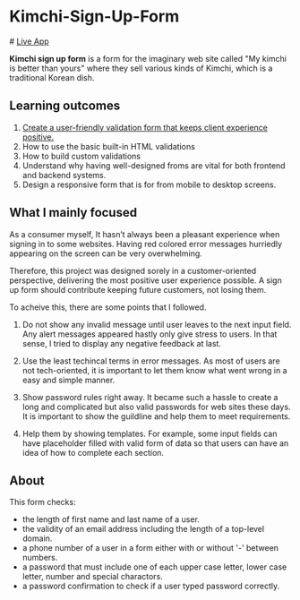 # Kimchi-Sign-Up-Form

\# [Live App](https://eyeri91.github.io/Sign-Up-Form/)

**Kimchi sign up form** is a form for the imaginary web site called "My kimchi is better than yours" where they sell various kinds of Kimchi, which is a traditional Korean dish.

## Learning outcomes

1. [Create a user-friendly validation form that keeps client experience positive.](#what-i-mainly-focused)
2. How to use the basic built-in HTML validations
3. How to build custom validations
4. Understand why having well-designed froms are vital for both frontend and backend systems.
5. Design a responsive form that is for from mobile to desktop screens.

## What I mainly focused

As a consumer myself, It hasn’t always been a pleasant experience when signing in to some websites. Having red colored error messages hurriedly appearing on the screen can be very overwhelming.

Therefore, this project was designed sorely in a customer-oriented perspective, delivering the most positive user experience possible. A sign up form should contribute keeping future customers, not losing them.

To acheive this, there are some points that I followed.

1. Do not show any invalid message until user leaves to the next input field.
   Any alert messages appeared hastly only give stress to users. In that sense, I tried to display any negative feedback at last.

2. Use the least techincal terms in error messages.
   As most of users are not tech-oriented, it is important to let them know what went wrong in a easy and simple manner.

3. Show password rules right away.
   It became such a hassle to create a long and complicated but also valid passwords for web sites these days. It is important to show the guildline and help them to meet requirements.

4. Help them by showing templates.
   For example, some input fields can have placeholder filled with valid form of data so that users can have an idea of how to complete each section.

## About

This form checks:

- the length of first name and last name of a user.
- the validity of an email address including the length of a top-level domain.
- a phone number of a user in a form either with or without '-' between numbers.
- a password that must include one of each upper case letter, lower case letter, number and special charactors.
- a password confirmation to check if a user typed password correctly.
